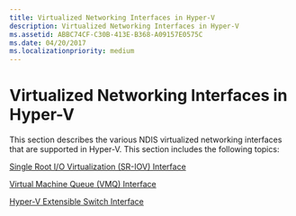 ```yaml
---
title: Virtualized Networking Interfaces in Hyper-V
description: Virtualized Networking Interfaces in Hyper-V
ms.assetid: ABBC74CF-C30B-413E-B368-A09157E0575C
ms.date: 04/20/2017
ms.localizationpriority: medium
---
```


# Virtualized Networking Interfaces in Hyper-V





This section describes the various NDIS virtualized networking interfaces that are supported in Hyper-V. This section includes the following topics:

[Single Root I/O Virtualization (SR-IOV) Interface](single-root-i-o-virtualization--sr-iov--interface.md)

[Virtual Machine Queue (VMQ) Interface](virtual-machine-queue--vmq--interface.md)

[Hyper-V Extensible Switch Interface](hyper-v-extensible-switch-interface.md)

 

 





